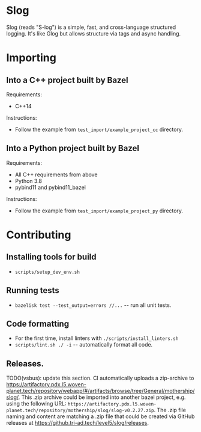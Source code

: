 # Slog
Slog (reads "S-log") is a simple, fast, and cross-language structured logging. It's like Glog but allows structure via tags and async handling.

# Importing
## Into a C++ project built by Bazel
Requirements:
* C++14

Instructions: 
* Follow the example from `test_import/example_project_cc` directory.

## Into a Python project built by Bazel
Requirements:
* All C++ requirements from above
* Python 3.8
* pybind11 and pybind11_bazel

Instructions: 
* Follow the example from `test_import/example_project_py` directory.

# Contributing
## Installing tools for build
* `scripts/setup_dev_env.sh`

## Running tests
* `bazelisk test --test_output=errors //...` -- run all unit tests.

## Code formatting
* For the first time, install linters with `./scripts/install_linters.sh `
* `scripts/lint.sh ./ -i` -- automatically format all code.

## Releases.
TODO(vsbus): update this section.
CI automatically uploads a zip-archive to https://artifactory.pdx.l5.woven-planet.tech/repository/webapp/#/artifacts/browse/tree/General/mothership/slog/. This .zip archive could be imported into another bazel project, e.g. using the following URL: `https://artifactory.pdx.l5.woven-planet.tech/repository/mothership/slog/slog-v0.2.27.zip`.  The .zip file naming and content are matching a .zip file that could be created via GitHub releases at https://github.tri-ad.tech/level5/slog/releases.


